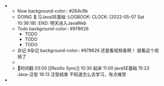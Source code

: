 -
	- Now
	  background-color:: #264c9b
	- DOING 复习JavaSE基础
	  :LOGBOOK:
	  CLOCK: [2022-05-07 Sat 10:36:18]
	  :END:
	  明天进入JavaWeb
	- Todo
	  background-color:: #978626
		- TODO
		- TODO
		- TODO
	- 杂记 #杂记
	  background-color:: #978626
	  还是看视频香啊！
	  就看这个视频了
	-
	- 📌时间戳
	  03:00 [[Resilio Sync]]
	  10:30 起床
	  11:00 javaSE基础
	  15:23 Java-泛型
	  18:13 泛型结束
	            不知道怎么去学习，有点难受
-
